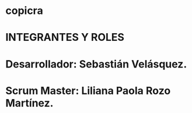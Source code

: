 # copicra

# INTEGRANTES Y ROLES

# Desarrollador: Sebastián Velásquez.

# Scrum Master: Liliana Paola Rozo Martínez.

